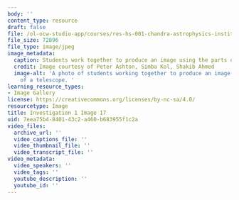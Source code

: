 ```yaml
---
body: ''
content_type: resource
draft: false
file: /ol-ocw-studio-app/courses/res-hs-001-chandra-astrophysics-institute/mithfh_chandra_inv1_foc_3.jpg
file_size: 72896
file_type: image/jpeg
image_metadata:
  caption: Students work together to produce an image using the parts of a telescope.
  credit: Image courtesy of Peter Ashton, Simba Kol, Shakib Ahmed
  image-alt: 'A photo of students working together to produce an image using the parts
    of a telescope. '
learning_resource_types:
- Image Gallery
license: https://creativecommons.org/licenses/by-nc-sa/4.0/
resourcetype: Image
title: Investigation 1 Image 17
uid: 7eea75b4-8401-43c2-a460-b683955f1c2a
video_files:
  archive_url: ''
  video_captions_file: ''
  video_thumbnail_file: ''
  video_transcript_file: ''
video_metadata:
  video_speakers: ''
  video_tags: ''
  youtube_description: ''
  youtube_id: ''
---
```


